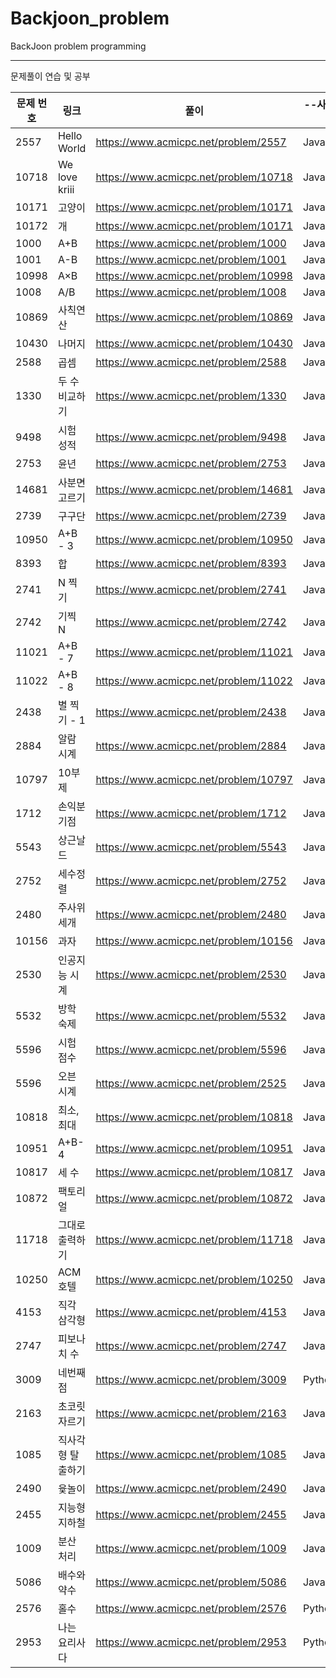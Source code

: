 # Backjoon_problem
BackJoon problem programming
<hr>
문제풀이 연습 및 공부  <br>

| 문제 번호 |                     링크                   |                             풀이                             | --사용언어--|
| --------- |-------------------------------------------| -------------------------------------------------------------| ------- |
|2557|Hello World|https://www.acmicpc.net/problem/2557|Java,Python|
|10718|We love kriii|https://www.acmicpc.net/problem/10718|Java,Python|
|10171|고양이|https://www.acmicpc.net/problem/10171|Java,Python|
|10172|개|https://www.acmicpc.net/problem/10171|Java,Python|
|1000|	A+B|https://www.acmicpc.net/problem/1000|Java,Python|
|1001|	A-B|https://www.acmicpc.net/problem/1001|Java,Python|
|10998|	A×B|https://www.acmicpc.net/problem/10998|Java,Python|
|1008|	A/B|https://www.acmicpc.net/problem/1008|Java,Python|
|10869|	사칙연산|https://www.acmicpc.net/problem/10869|Java,Python|
|10430|	나머지|https://www.acmicpc.net/problem/10430|Java,Python|
|2588|곱셈|https://www.acmicpc.net/problem/2588|Java,Python|
|1330|두 수 비교하기|https://www.acmicpc.net/problem/1330|Java,Python|
|9498|시험 성적|https://www.acmicpc.net/problem/9498|Java,Python|
|2753|	윤년|https://www.acmicpc.net/problem/2753|Java,Python|
|14681|	사분면 고르기|https://www.acmicpc.net/problem/14681|Java,Python|
|2739|구구단|https://www.acmicpc.net/problem/2739|Java,Python|
|10950|A+B - 3|https://www.acmicpc.net/problem/10950|Java,Python|
|8393|합|https://www.acmicpc.net/problem/8393|Java,Python|
|2741|N 찍기|https://www.acmicpc.net/problem/2741|Java,Python|
|2742	|	기찍 N|https://www.acmicpc.net/problem/2742|Java,Python|
|11021|A+B - 7|https://www.acmicpc.net/problem/11021|Java,Python|
|11022|	A+B - 8|https://www.acmicpc.net/problem/11022|Java,Python|
|2438|별 찍기 - 1|https://www.acmicpc.net/problem/2438|Java,Python|
|2884|알람 시계|https://www.acmicpc.net/problem/2884|Java,Python|
|10797|10부제|https://www.acmicpc.net/problem/10797|Java,Python|
|1712|손익분기점|https://www.acmicpc.net/problem/1712|Java,Python|
|5543|상근날드|https://www.acmicpc.net/problem/5543|Java,Python|
|2752|세수정렬|https://www.acmicpc.net/problem/2752|Java,Python|
|2480|주사위 세개|https://www.acmicpc.net/problem/2480|Java,Python|
|10156|과자|https://www.acmicpc.net/problem/10156|Java,Python|
|2530|인공지능 시계|https://www.acmicpc.net/problem/2530|Java,Python|
|5532|방학 숙제|https://www.acmicpc.net/problem/5532|Java,Python|
|5596|시험 점수|https://www.acmicpc.net/problem/5596|Java,Python|
|5596|오븐 시계|https://www.acmicpc.net/problem/2525|Java,Python|
|10818|최소, 최대|https://www.acmicpc.net/problem/10818|Java,Python|
|10951|A+B-4|https://www.acmicpc.net/problem/10951|Java,Python|
|10817|세 수|https://www.acmicpc.net/problem/10817|Java,Python|
|10872|팩토리얼|https://www.acmicpc.net/problem/10872|Java,Python|
|11718|그대로 출력하기|https://www.acmicpc.net/problem/11718|Java,Python|
|10250|ACM 호텔|https://www.acmicpc.net/problem/10250|Java,Python|
|4153|직각 삼각형|https://www.acmicpc.net/problem/4153|Java,Python|
|2747|피보나치 수|https://www.acmicpc.net/problem/2747|Java,Python|
|3009|네번째 점|https://www.acmicpc.net/problem/3009|Python|
|2163|초코릿 자르기|https://www.acmicpc.net/problem/2163|Java,Python|
|1085|직사각형 탈출하기|https://www.acmicpc.net/problem/1085|Java,Python|
|2490|윷놀이|https://www.acmicpc.net/problem/2490|Java,Python|
|2455|지능형 지하철|https://www.acmicpc.net/problem/2455|Java,Python|
|1009|분산 처리|https://www.acmicpc.net/problem/1009|Java,Python|
|5086|배수와 약수|https://www.acmicpc.net/problem/5086|Java,Python|
|2576|홀수|https://www.acmicpc.net/problem/2576|Python|
|2953|나는 요리사다|https://www.acmicpc.net/problem/2953|Python|
